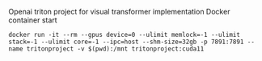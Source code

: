 Openai triton project for visual transformer implementation
Docker container start
```
docker run -it --rm --gpus device=0 --ulimit memlock=-1 --ulimit stack=-1 --ulimit core=-1 --ipc=host --shm-size=32gb -p 7891:7891 --name tritonproject -v $(pwd):/mnt tritonproject:cuda11
```
